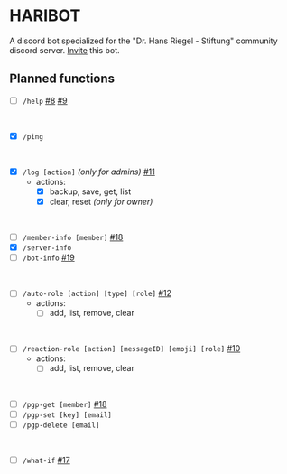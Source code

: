 
# HARIBOT

A discord bot specialized for the "Dr. Hans Riegel - Stiftung" community discord server.
[Invite](https://discord.com/oauth2/authorize?client_id=1024235031037759500&permissions=8&scope=bot) this bot.

## Planned functions

- [ ] `/help` [#8](https://github.com/FabianBartl/HARIBOT/issues/8) [#9](https://github.com/FabianBartl/HARIBOT/issues/9)

<br>

- [x] `/ping`

<br>

- [x] `/log [action]` *(only for admins)* [#11](https://github.com/FabianBartl/HARIBOT/issues/11)
  - actions:
    - [x] backup, save, get, list
    - [x] clear, reset *(only for owner)*

<br>

- [ ] `/member-info [member]` [#18](https://github.com/FabianBartl/HARIBOT/issues/18)
- [x] `/server-info`
- [ ] `/bot-info` [#19](https://github.com/FabianBartl/HARIBOT/issues/19)

<br>

- [ ] `/auto-role [action] [type] [role]` [#12](https://github.com/FabianBartl/HARIBOT/issues/12)
  - actions:
    - [ ] add, list, remove, clear

<br>

- [ ] `/reaction-role [action] [messageID] [emoji] [role]` [#10](https://github.com/FabianBartl/HARIBOT/issues/10)
  - actions:
    - [ ] add, list, remove, clear

<br>

- [ ] `/pgp-get [member]` [#18](https://github.com/FabianBartl/HARIBOT/issues/18)
- [ ] `/pgp-set [key] [email]`
- [ ] `/pgp-delete [email]`

<br>

- [ ] `/what-if` [#17](https://github.com/FabianBartl/HARIBOT/issues/17)
